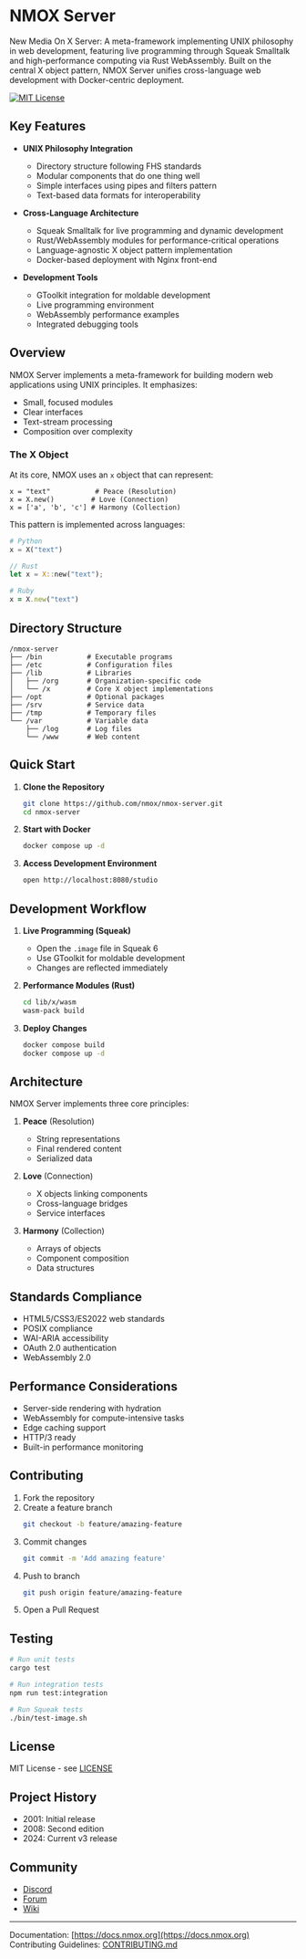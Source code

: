 # NMOX Server

New Media On X Server: A meta-framework implementing UNIX philosophy in web development, featuring live programming through Squeak Smalltalk and high-performance computing via Rust WebAssembly. Built on the central X object pattern, NMOX Server unifies cross-language web development with Docker-centric deployment.

[![MIT License](https://img.shields.io/badge/License-MIT-blue.svg)](LICENSE)

## Key Features

- **UNIX Philosophy Integration**
  - Directory structure following FHS standards
  - Modular components that do one thing well
  - Simple interfaces using pipes and filters pattern
  - Text-based data formats for interoperability

- **Cross-Language Architecture**
  - Squeak Smalltalk for live programming and dynamic development
  - Rust/WebAssembly modules for performance-critical operations
  - Language-agnostic X object pattern implementation
  - Docker-based deployment with Nginx front-end

- **Development Tools**
  - GToolkit integration for moldable development
  - Live programming environment
  - WebAssembly performance examples
  - Integrated debugging tools

## Overview

NMOX Server implements a meta-framework for building modern web applications using UNIX principles. It emphasizes:

- Small, focused modules
- Clear interfaces
- Text-stream processing
- Composition over complexity

### The X Object

At its core, NMOX uses an `x` object that can represent:

```
x = "text"           # Peace (Resolution)
x = X.new()         # Love (Connection)
x = ['a', 'b', 'c'] # Harmony (Collection)
```

This pattern is implemented across languages:

```python
# Python
x = X("text")
```

```rust
// Rust
let x = X::new("text");
```

```ruby
# Ruby
x = X.new("text")
```

## Directory Structure

```
/nmox-server
├── /bin           # Executable programs
├── /etc           # Configuration files
├── /lib           # Libraries
│   ├── /org       # Organization-specific code
│   └── /x         # Core X object implementations
├── /opt           # Optional packages
├── /srv           # Service data
├── /tmp           # Temporary files
└── /var           # Variable data
    ├── /log       # Log files
    └── /www       # Web content
```

## Quick Start

1. **Clone the Repository**
   ```sh
   git clone https://github.com/nmox/nmox-server.git
   cd nmox-server
   ```

2. **Start with Docker**
   ```sh
   docker compose up -d
   ```

3. **Access Development Environment**
   ```sh
   open http://localhost:8080/studio
   ```

## Development Workflow

1. **Live Programming (Squeak)**
   - Open the `.image` file in Squeak 6
   - Use GToolkit for moldable development
   - Changes are reflected immediately

2. **Performance Modules (Rust)**
   ```sh
   cd lib/x/wasm
   wasm-pack build
   ```

3. **Deploy Changes**
   ```sh
   docker compose build
   docker compose up -d
   ```

## Architecture

NMOX Server implements three core principles:

1. **Peace** (Resolution)
   - String representations
   - Final rendered content
   - Serialized data

2. **Love** (Connection)
   - X objects linking components
   - Cross-language bridges
   - Service interfaces

3. **Harmony** (Collection)
   - Arrays of objects
   - Component composition
   - Data structures

## Standards Compliance

- HTML5/CSS3/ES2022 web standards
- POSIX compliance
- WAI-ARIA accessibility
- OAuth 2.0 authentication
- WebAssembly 2.0

## Performance Considerations

- Server-side rendering with hydration
- WebAssembly for compute-intensive tasks
- Edge caching support
- HTTP/3 ready
- Built-in performance monitoring

## Contributing

1. Fork the repository
2. Create a feature branch
   ```sh
   git checkout -b feature/amazing-feature
   ```
3. Commit changes
   ```sh
   git commit -m 'Add amazing feature'
   ```
4. Push to branch
   ```sh
   git push origin feature/amazing-feature
   ```
5. Open a Pull Request

## Testing

```sh
# Run unit tests
cargo test

# Run integration tests
npm run test:integration

# Run Squeak tests
./bin/test-image.sh
```

## License

MIT License - see [LICENSE](LICENSE)

## Project History

- 2001: Initial release
- 2008: Second edition
- 2024: Current v3 release

## Community

- [Discord](https://discord.gg/nmox)
- [Forum](https://discuss.nmox.org)
- [Wiki](https://wiki.nmox.org)

---

Documentation: [https://docs.nmox.org](https://docs.nmox.org)  
Contributing Guidelines: [CONTRIBUTING.md](CONTRIBUTING.md)
